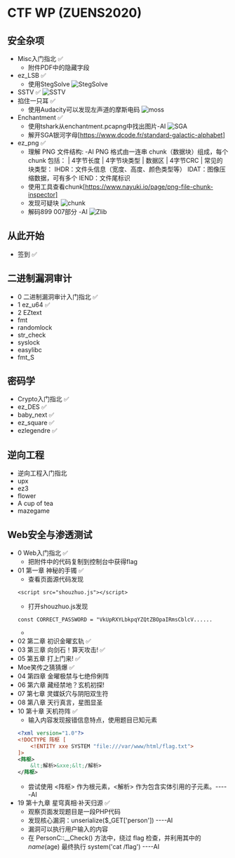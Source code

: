 # CTF WP (ZUENS2020)


## 安全杂项
- Misc入门指北 ✅
    - 附件PDF中的隐藏字段
- ez_LSB ✅
    - 使用StegSolve
    ![StegSolve]
- SSTV ✅
    ![SSTV]
- 掐住一只耳 ✅
    - 使用Audacity可以发现左声道的摩斯电码
    ![moss]
- Enchantment ✅
    - 使用tshark从enchantment.pcapng中找出图片-AI
    ![SGA]
    - 解开SGA银河字母[https://www.dcode.fr/standard-galactic-alphabet]
- ez_png ✅
    - 理解 PNG 文件结构:    -AI
       PNG 格式由一连串 chunk（数据块）组成，每个 chunk 包括：
      | 4字节长度 | 4字节块类型 | 数据区 | 4字节CRC |
      常见的块类型：
        IHDR：文件头信息（宽度、高度、颜色类型等）
        IDAT：图像压缩数据，可有多个
        IEND：文件尾标识
    - 使用工具查看chunk[https://www.nayuki.io/page/png-file-chunk-inspector]
    - 发现可疑块
    ![chunk]
    - 解码899 007部分 -AI
    ![Zlib]

## 从此开始
- 签到 ✅

## 二进制漏洞审计
- 0 二进制漏洞审计入门指北 ✅
- 1 ez_u64 ✅
- 2 EZtext
- fmt
- randomlock
- str_check
- syslock
- easylibc
- fmt_S

## 密码学
- Crypto入门指北 ✅
- ez_DES ✅
- baby_next ✅
- ez_square ✅
- ezlegendre ✅

## 逆向工程
- 逆向工程入门指北
- upx
- ez3
- flower
- A cup of tea
- mazegame

## Web安全与渗透测试
- 0 Web入门指北 ✅
    - 把附件中的代码复制到控制台中获得flag 
- 01 第一章 神秘的手镯 ✅
    - 查看页面源代码发现
    ```
    <script src="shouzhuo.js"></script>
    ```
    - 打开shouzhuo.js发现
    ```
    const CORRECT_PASSWORD = "VkUpRXYLbkpqYZQtZBOpaIRmsCblcV......
    ```
    - 
- 02 第二章 初识金曜玄轨 ✅
- 03 第三章 向剑石！算天攻击! ✅
- 05 第五章 打上门来! ✅
- Moe笑传之猜猜爆 ✅
- 04 第四章 金曜极禁与七绝伶俐阵
- 06 第六章 藏经禁地？玄机初探!
- 07 第七章 灵媒妖穴与阴阳双生符
- 08 第八章 天行真言，星图显圣
- 10 第十章 天机符阵 ✅
    - 输入内容发现报错信息特点，使用题目已知元素
    ```xml
    <?xml version="1.0"?> 
    <!DOCTYPE 阵枢 [ 
        <!ENTITY xxe SYSTEM "file:///var/www/html/flag.txt">
    ]>
    <阵枢>
        &lt;解析>&xxe;&lt;/解析>
    </阵枢>
    ```
    - 尝试使用 <阵枢> 作为根元素，<解析> 作为包含实体引用的子元素。-----AI
- 19 第十九章 星穹真相·补天归源 ✅
    - 观察页面发现题目是一段PHP代码
    - 发现核心漏洞：unserialize($_GET['person']) ----AI
    - 漏洞可以执行用户输入的内容
    - 在 PersonC::__Check() 方法中，绕过 flag 检查，并利用其中的 $name($age) 最终执行 system('cat /flag') ----AI



[StegSolve]:https://cdn.luogu.com.cn/upload/image_hosting/edtwi6vn.png?x-oss-process=image/resize,m_lfit,h_170,w_225

[SSTV]:https://cdn.luogu.com.cn/upload/image_hosting/u4kcc7iv.png

[moss]:https://cdn.luogu.com.cn/upload/image_hosting/2k7ni7yn.png?x-oss-process=image/resize,m_lfit,h_170,w_225

[SGA]:https://cdn.luogu.com.cn/upload/image_hosting/082kb65a.png?x-oss-process=image/resize,m_lfit,h_170,w_225

[chunk]:https://cdn.luogu.com.cn/upload/image_hosting/bw3glndu.png?x-oss-process=image/resize,m_lfit,h_170,w_225

[Zlib]:https://cdn.luogu.com.cn/upload/image_hosting/s1by0js1.png